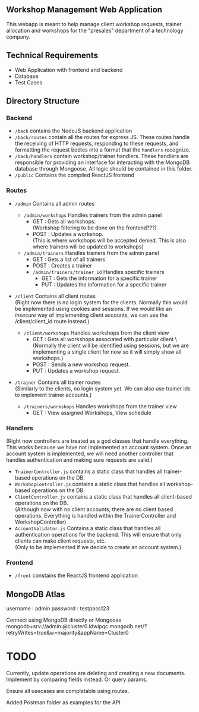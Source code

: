 ## Workshop Management Web Application
This webapp is meant to help manage client workshop requests, trainer allocation and workshops for the "presales" department of a technology company.

## Technical Requirements
- Web Application with frontend and backend
- Database
- Test Cases

## Directory Structure
### Backend
- `/back` contains the NodeJS backend application
- `/back/routes` contain all the routes for express JS. These routes handle the receiving of HTTP requests, responding to these requests, and formatting the request bodies into a format that the `handlers` recognize.
- `/back/handlers` contain workshop/trainer handlers. These handlers are responsible for providing an interface for interacting with the MongoDB database through Mongoose. All logic should be contained in this folder.
- `/public` Contains the compiled ReactJS frontend

### Routes 
- `/admin` Contains all admin routes
    - `/admin/workshops` Handles trainers from the admin panel
        - GET : Gets all workshops.\
        (Workshop filtering to be done on the frontend???)
        - POST : Updates a workshop.\
        (This is where workshops will be accepted denied. This is also where trainers will be updated to workshops)
    - `/admin/trainers` Handles trainers from the admin panel
        - GET : Gets a list of all trainers
        - POST : Creates a trainer
        - `/admin/trainers/trainer_id` Handles specific trainers
            - GET : Gets the information for a specific trainer
            - PUT : Updates the information for a specific trainer

- `/client` Contains all client routes\
    (Right now there is no login system for the clients. Normally this would be implemented using cookies and sessions. If we would like an <i>insecure</i> way of implementing client accounts, we can use the /client/client_id route instead.)
    - `/client/workshops` Handles workshops from the client view
        - GET : Gets all workshops associated with particular client \ (Normally the client will be identified using sessions, but we are implementing a single client for now so it will simply show all workshops.)
        - POST : Sends a new workshop request.
        - PUT : Updates a workshop request.

- `/trainer` Contains all trainer routes\
    (Similarly to the clients, no login system yet. We can also use trainer ids to implement trainer accounts.)
    - `/trainers/workshops` Handles workshops from the trainer view
        - GET : View assigned Workshops, View schedule

### Handlers
(Right now controllers are treated as a god classes that handle everything. This works because we have not implemented an account system. Once an account system is implemented, we will need another controller that handles authentication and making sure requests are valid.)
- `TrainerController.js` contains a static class that handles all trainer-based operations on the DB.
- `WorkshopController.js` contains a static class that handles all workshop-based operations on the DB.
- `ClientController.js` contains a static class that handles all client-based operations on the DB.\
(Although now with no client accounts, there are no client based operations. Everything is handled within the TrainerController and WorkshopController)
- `AccountValidator.js` Contains a static class that handles all authentication operations for the backend. This will ensure that only clients can make client requests, etc.\
(Only to be implemented if we decide to create an account system.)

### Frontend
- `/front` constains the ReactJS frontend application

## MongoDB Atlas
username : admin
password : testpass123

Connect using MongoDB directly or Mongoose
mongodb+srv://admin:<password>@cluster0.ldwipqc.mongodb.net/?retryWrites=true&w=majority&appName=Cluster0


# TODO
Currently, update operations are deleting and creating a new documents. Implement by comparing fields instead. Or query params.

Ensure all usecases are completable using routes.

Added Postman folder as examples for the API